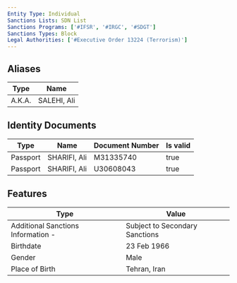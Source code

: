 ```yaml
---
Entity Type: Individual
Sanctions Lists: SDN List
Sanctions Programs: ['#IFSR', '#IRGC', '#SDGT']
Sanctions Types: Block
Legal Authorities: ['#Executive Order 13224 (Terrorism)']
---
```


## Aliases
| Type  | Name      | 
|-------|-----------|
| A.K.A. | SALEHI, Ali |

## Identity Documents
| Type  | Name      | Document Number | Is valid |
|-------|-----------|-----------------|----------|
| Passport | SHARIFI, Ali | M31335740 | true |
| Passport | SHARIFI, Ali | U30608043 | true |

## Features
| Type  | Value      |
|-------|------------|
| Additional Sanctions Information - | Subject to Secondary Sanctions |
| Birthdate | 23 Feb 1966 |
| Gender | Male |
| Place of Birth | Tehran, Iran |
